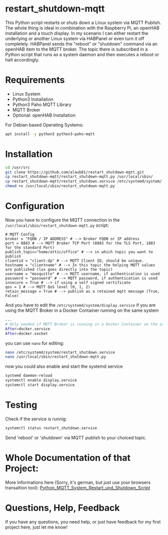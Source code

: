 # restart_shutdown-mqtt
This Python script restarts or shuts down a Linux system via MQTT Publish. The whole thing is ideal in combination with the Raspberry Pi, an openHAB installation and a touch display. In my scenario I can either restart the underlying or another Linux system via HABPanel or even turn it off completely. HABPanel sends the "reboot" or "shutdown" command via an openHAB item to the MQTT broker. The topic there is subscribed in a Python script that runs as a system daemon and then executes a reboot or halt accordingly.
# Requirements
* Linux System
* Python3 Installation
* Python3 Paho MQTT Library
* MQTT Broker
* Optional: openHAB Installation

For Debian based Operating Systems:
```bash
apt install -y python3 python3-paho-mqtt
```
# Installation
```bash
cd /usr/src
git clone https://github.com/alaub81/restart_shutdown-mqtt.git
cp restart_shutdown-mqtt/restart_shutdown-mqtt.py /usr/local/sbin/
cp restart_shutdown-mqtt/restart_shutdown.service /etc/systemd/system/
chmod +x /usr/local/sbin/restart_shutdown-mqtt.py
```
# Configuration
Now you have to configure the MQTT connection in the `/usr/local/sbin/restart_shutdown-mqtt.py` script:
```python3
# MQTT Config
broker = "FQDN / IP ADDRESS" # --> Broker FQDN or IP address
port = 8883 # --> MQTT Broker TCP Port (8883 for the TLS Port, 1883 for the standard Port)
publish_topic="home/attic/office" # --> in which topic you want to publish
clientid = "client-dp" # --> MQTT Client ID, should be unique.
hostname = "clientname" # --> In this topic the helping MQTT values are published (lux goes directly into the topic)
username = "mosquitto" # --> MQTT username, if authentication is used
password = "password" # --> MQTT password, if authentication is used
insecure = True # --> if using a self signed certificate
qos = 1 # --> MQTT QoS level (0, 1, 2) 
retain_message = True # --> publish as a retained mqtt message (True, False)
```
And you have to edit the `/etc/systemd/system/display.service` if you are using the MQTT Broker in a Docker Container running on the same system
```bash
...
# Only needed if MQTT Broker is running in a Docker Container on the same Host
After=docker.service
After=docker.socket
```
you can use `nano` for editing:
```bash
nano /etc/systemd/system/restart_shutdown.service
nano /usr/local/sbin/restart_shutdown-mqtt.py
```
now you could also enable and start the systemd service
```bash
systemd daemon-reload
systemctl enable display.service
systemctl start display.service
```
# Testing
Check if the service is runnig:
```bash
systemctl status restart_shutdown.service
```
Send 'reboot' or 'shutdown' via MQTT publish to your choiced topic.

# Whole Documentation of that Project:
More Informations here (Sorry, it's german, but just use your browsers transaltion tool): [Python_MQTT_System_Restart_und_Shutdown_Script](https://www.laub-home.de/wiki/Python_MQTT_System_Restart_und_Shutdown_Script)

# Questions, Help, Feedback
If you have any questions, you need help, or just have feedback for my first project here, just let me know!
